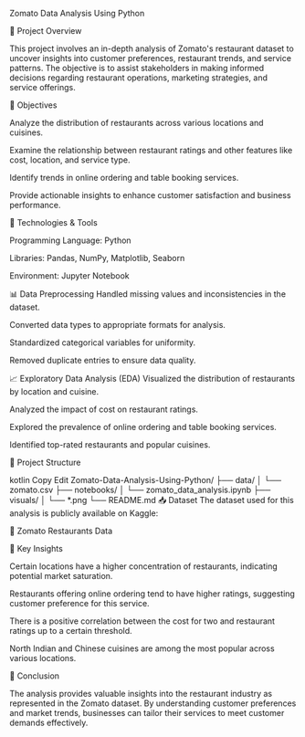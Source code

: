 Zomato Data Analysis Using Python

📌 Project Overview

This project involves an in-depth analysis of Zomato's restaurant dataset to uncover insights into customer preferences, restaurant trends, and service patterns. The objective is to assist stakeholders in making informed decisions regarding restaurant operations, marketing strategies, and service offerings.

🎯 Objectives

Analyze the distribution of restaurants across various locations and cuisines.

Examine the relationship between restaurant ratings and other features like cost, location, and service type.

Identify trends in online ordering and table booking services.

Provide actionable insights to enhance customer satisfaction and business performance.

🧰 Technologies & Tools

Programming Language: Python

Libraries: Pandas, NumPy, Matplotlib, Seaborn

Environment: Jupyter Notebook

📊 Data Preprocessing
Handled missing values and inconsistencies in the dataset.

Converted data types to appropriate formats for analysis.

Standardized categorical variables for uniformity.

Removed duplicate entries to ensure data quality.

📈 Exploratory Data Analysis (EDA)
Visualized the distribution of restaurants by location and cuisine.

Analyzed the impact of cost on restaurant ratings.

Explored the prevalence of online ordering and table booking services.

Identified top-rated restaurants and popular cuisines.

📂 Project Structure

kotlin
Copy
Edit
Zomato-Data-Analysis-Using-Python/
├── data/
│   └── zomato.csv
├── notebooks/
│   └── zomato_data_analysis.ipynb
├── visuals/
│   └── *.png
└── README.md
📥 Dataset
The dataset used for this analysis is publicly available on Kaggle:

🔗 Zomato Restaurants Data

📌 Key Insights

Certain locations have a higher concentration of restaurants, indicating potential market saturation.

Restaurants offering online ordering tend to have higher ratings, suggesting customer preference for this service.

There is a positive correlation between the cost for two and restaurant ratings up to a certain threshold.

North Indian and Chinese cuisines are among the most popular across various locations.

📝 Conclusion

The analysis provides valuable insights into the restaurant industry as represented in the Zomato dataset. By understanding customer preferences and market trends, businesses can tailor their services to meet customer demands effectively.

